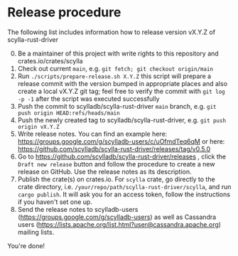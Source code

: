 # Release procedure

The following list includes information how to release version vX.Y.Z of scylla-rust-driver

0. Be a maintainer of this project with write rights to this repository and crates.io/crates/scylla
1. Check out current `main`, e.g. `git fetch; git checkout origin/main`
2. Run `./scripts/prepare-release.sh X.Y.Z`
    this script will prepare a release commit with the version bumped in appropriate places and also create a local vX.Y.Z git tag;
    feel free to verify the commit with `git log -p -1` after the script was executed successfully
3. Push the commit to scylladb/scylla-rust-driver `main` branch, e.g. `git push origin HEAD:refs/heads/main`
4. Push the newly created tag to scylladb/scylla-rust-driver, e.g. `git push origin vX.Y.Z`
5. Write release notes. You can find an example here: https://groups.google.com/g/scylladb-users/c/uOfmdTeq6qM or here: https://github.com/scylladb/scylla-rust-driver/releases/tag/v0.5.0
6. Go to https://github.com/scylladb/scylla-rust-driver/releases , click the `Draft new release` button and follow the procedure to create a new release on GitHub. Use the release notes as its description.
7. Publish the crate(s) on crates.io. For `scylla` crate, go directly to the crate directory, i.e. `/your/repo/path/scylla-rust-driver/scylla`, and run `cargo publish`. It will ask you for an access token, follow the instructions if you haven't set one up.
8. Send the release notes to scylladb-users (https://groups.google.com/g/scylladb-users) as well as Cassandra users (https://lists.apache.org/list.html?user@cassandra.apache.org) mailing lists.

You're done!



